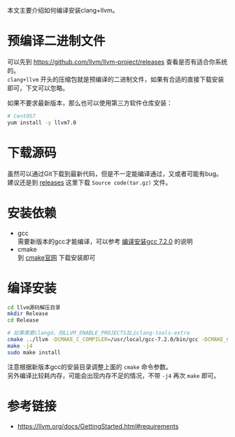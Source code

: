 
本文主要介绍如何编译安装clang+llvm。  
<!--more-->

# 预编译二进制文件
可以先到 https://github.com/llvm/llvm-project/releases 查看是否有适合你系统的。  
`clang+llvm` 开头的压缩包就是预编译的二进制文件，如果有合适的直接下载安装即可，下文可以忽略。  

如果不要求最新版本，那么也可以使用第三方软件仓库安装：  
```sh
# CentOS7
yum install -y llvm7.0
```

# 下载源码
虽然可以通过Git下载到最新代码，但是不一定能编译通过，又或者可能有bug。  
建议还是到 [releases](https://github.com/llvm/llvm-project/releases) 这里下载 `Source code(tar.gz)` 文件。  

# 安装依赖
- gcc  
  需要新版本的gcc才能编译，可以参考 [编译安装gcc 7.2.0](/post/编译安装gcc7.2.0) 的说明
- cmake  
  到 [cmake官网](https://cmake.org/download) 下载安装即可

# 编译安装
```sh
cd llvm源码解压目录
mkdir Release
cd Release

# 如果需要clangd，则LLVM_ENABLE_PROJECTS加上clang-tools-extra
cmake ../llvm -DCMAKE_C_COMPILER=/usr/local/gcc-7.2.0/bin/gcc -DCMAKE_CXX_COMPILER=/usr/local/gcc-7.2.0/bin/g++ -DCMAKE_CXX_LINK_FLAGS="-Wl,-rpath,/usr/local/gcc-7.2.0/lib64 -L/usr/local/gcc-7.2.0/lib64" -DCMAKE_BUILD_TYPE=Release -DLLVM_ENABLE_PROJECTS="clang;libcxx;libcxxabi;"
make -j4
sudo make install
```
注意根据新版本gcc的安装目录调整上面的 `cmake` 命令参数。  
另外编译比较耗内存，可能会出现内存不足的情况，不带 `-j4` 再次 `make` 即可。  

# 参考链接
- https://llvm.org/docs/GettingStarted.html#requirements
